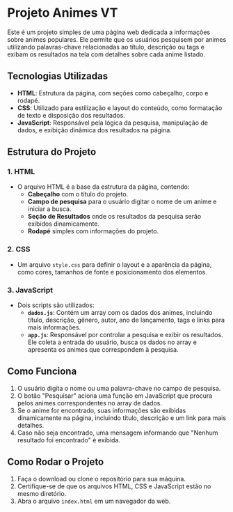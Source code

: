 # Projeto Animes VT

Este é um projeto simples de uma página web dedicada a informações sobre animes populares. Ele permite que os usuários pesquisem por animes utilizando palavras-chave relacionadas ao título, descrição ou tags e exibam os resultados na tela com detalhes sobre cada anime listado.

## Tecnologias Utilizadas

- **HTML**: Estrutura da página, com seções como cabeçalho, corpo e rodapé.
- **CSS**: Utilizado para estilização e layout do conteúdo, como formatação de texto e disposição dos resultados.
- **JavaScript**: Responsável pela lógica da pesquisa, manipulação de dados, e exibição dinâmica dos resultados na página.

## Estrutura do Projeto

### 1. HTML
- O arquivo HTML é a base da estrutura da página, contendo:
  - **Cabeçalho** com o título do projeto.
  - **Campo de pesquisa** para o usuário digitar o nome de um anime e iniciar a busca.
  - **Seção de Resultados** onde os resultados da pesquisa serão exibidos dinamicamente.
  - **Rodapé** simples com informações do projeto.

### 2. CSS
- Um arquivo `style.css` para definir o layout e a aparência da página, como cores, tamanhos de fonte e posicionamento dos elementos.

### 3. JavaScript
- Dois scripts são utilizados:
  - **`dados.js`**: Contém um array com os dados dos animes, incluindo título, descrição, gênero, autor, ano de lançamento, tags e links para mais informações.
  - **`app.js`**: Responsável por controlar a pesquisa e exibir os resultados. Ele coleta a entrada do usuário, busca os dados no array e apresenta os animes que correspondem à pesquisa.

## Como Funciona

1. O usuário digita o nome ou uma palavra-chave no campo de pesquisa.
2. O botão "Pesquisar" aciona uma função em JavaScript que procura pelos animes correspondentes no array de dados.
3. Se o anime for encontrado, suas informações são exibidas dinamicamente na página, incluindo título, descrição e um link para mais detalhes.
4. Caso não seja encontrado, uma mensagem informando que "Nenhum resultado foi encontrado" é exibida.

## Como Rodar o Projeto

1. Faça o download ou clone o repositório para sua máquina.
2. Certifique-se de que os arquivos HTML, CSS e JavaScript estão no mesmo diretório.
3. Abra o arquivo `index.html` em um navegador da web.

